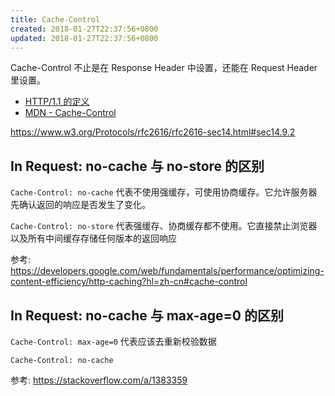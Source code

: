 ```yaml
---
title: Cache-Control
created: 2018-01-27T22:37:56+0800
updated: 2018-01-27T22:37:56+0800
---
```



Cache-Control 不止是在 Response Header 中设置，还能在 Request Header 里设置。

- [HTTP/1.1 的定义](https://www.w3.org/Protocols/rfc2616/rfc2616-sec14.html#sec14.9)
- [MDN - Cache-Control](https://developer.mozilla.org/en-US/docs/Web/HTTP/Headers/Cache-Control)

https://www.w3.org/Protocols/rfc2616/rfc2616-sec14.html#sec14.9.2

## In Request: no-cache 与 no-store 的区别

`Cache-Control: no-cache` 代表不使用强缓存，可使用协商缓存。它允许服务器先确认返回的响应是否发生了变化。

`Cache-Control: no-store` 代表强缓存、协商缓存都不使用。它直接禁止浏览器以及所有中间缓存存储任何版本的返回响应

参考: https://developers.google.com/web/fundamentals/performance/optimizing-content-efficiency/http-caching?hl=zh-cn#cache-control

## In Request: no-cache 与 max-age=0 的区别

`Cache-Control: max-age=0` 代表应该去重新校验数据

`Cache-Control: no-cache`

参考: https://stackoverflow.com/a/1383359

